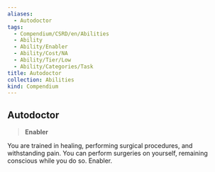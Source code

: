 ```yaml
---
aliases:
  - Autodoctor
tags:
  - Compendium/CSRD/en/Abilities
  - Ability
  - Ability/Enabler
  - Ability/Cost/NA
  - Ability/Tier/Low
  - Ability/Categories/Task
title: Autodoctor
collection: Abilities
kind: Compendium
---
```

## Autodoctor  
>**Enabler**
  
You are trained in healing, performing surgical procedures, and withstanding pain. You can perform surgeries on yourself, remaining conscious while you do so. Enabler.